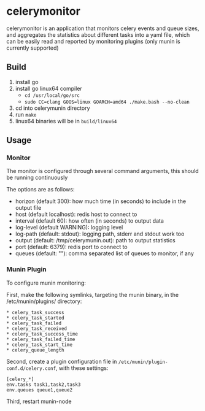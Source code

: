 celerymonitor
=============

celerymonitor is an application that monitors celery events and queue sizes, and aggregates
the statistics about different tasks into a yaml file, which can be easily read and reported
by monitoring plugins (only munin is currently supported)

## Build

1. install go
2. install go linux64 compiler
    * `cd /usr/local/go/src`
    * `sudo CC=clang GOOS=linux GOARCH=amd64 ./make.bash --no-clean`
3. cd into celerymunin directory
4. run `make`
5. linux64 binaries will be in `build/linux64`

## Usage

### Monitor

The monitor is configured through several command arguments, this should be running continuously

The options are as follows:
  * horizon (default 300): how much time (in seconds) to include in the output file
  * host (default localhost): redis host to connect to
  * interval (default 60): how often (in seconds) to output data
  * log-level (default WARNING): logging level
  * log-path (default: stdout): logging path, stderr and stdout work too
  * output (default: /tmp/celerymunin.out): path to output statistics
  * port (default: 6379): redis port to connect to
  * queues (default: ""): comma separated list of queues to monitor, if any

### Munin Plugin

To configure munin monitoring:

First, make the following symlinks, targeting the munin binary, in the /etc/munin/plugins/ directory:

    * celery_task_success
    * celery_task_started
    * celery_task_failed
    * celery_task_received
    * celery_task_success_time
    * celery_task_failed_time
    * celery_task_start_time
    * celery_queue_length

Second, create a plugin configuration file in `/etc/munin/plugin-conf.d/celery.conf`, with these settings:
```
[celery_*]
env.tasks task1,task2,task3
env.queues queue1,queue2
```

Third, restart munin-node

